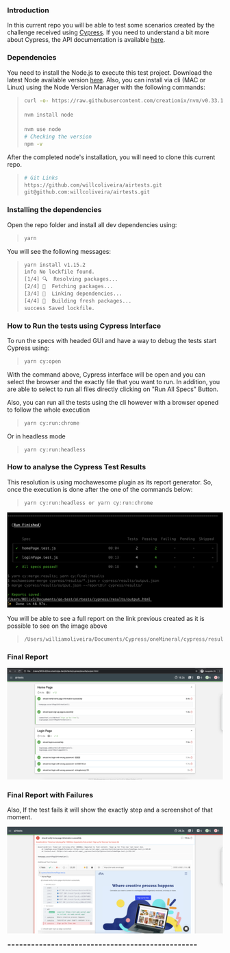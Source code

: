### Introduction

In this current repo you will be able to test some scenarios created by the challenge received using [Cypress](https://www.cypress.io/). If you need to understand a bit more about Cypress, the API documentation is available [here](https://docs.cypress.io/api/api/table-of-contents.html). 

### Dependencies
You need to install the Node.js to execute this test project. Download the latest Node available version [here](https://nodejs.org/pt-br/download/). Also, you can install via cli (MAC or Linux) using the Node Version Manager with the following commands:

> ```bash
> curl -o- https://raw.githubusercontent.com/creationix/nvm/v0.33.1/install.sh | bash
>
> nvm install node
>
> nvm use node
> # Checking the version
> npm -v
> ```

After the completed node's installation, you will need to clone this current repo.

> ```bash
> # Git Links
> https://github.com/willcoliveira/airtests.git
> git@github.com:willcoliveira/airtests.git
> ```

### Installing the dependencies 
Open the repo folder and install all dev dependencies using:
> ```bash
> yarn 
> ```

You will see the following messages: 
> ```bash
> yarn install v1.15.2
> info No lockfile found.
> [1/4] 🔍  Resolving packages...
> [2/4] 🚚  Fetching packages...
> [3/4] 🔗  Linking dependencies...
> [4/4] 🔨  Building fresh packages...
> success Saved lockfile.
> ```

### How to Run the tests using Cypress Interface

To run the specs with headed GUI and have a way to debug the tests start Cypress using: 

> ```bash
> yarn cy:open
> ```

With the command above, Cypress interface will be open and you can select the browser and the exactly file that you want to run. In addition, you are able to select to run all files directly clicking on "Run All Specs" Button.

Also, you can run all the tests using the cli however with a browser opened to follow the whole execution
> ```bash
> yarn cy:run:chrome
> ```

Or in headless mode
> ```bash
> yarn cy:run:headless
> ```

### How to analyse the Cypress Test Results

This resolution is using mochawesome plugin as its report generator. So, once the execution is done after the one of the commands below:

> ```bash
> yarn cy:run:headless or yarn cy:run:chrome
> ```

![Generating the test Report](images/generatingReport.png)

You will be able to see a full report on  the link previous created as it is possible to see on the image above

> ```bash
>/Users/williamoliveira/Documents/Cypress/oneMineral/cypress/results/output.html
> ```
 
### Final Report
![Test Report](images/testReport.png)

### Final Report with Failures
Also, If the test fails it will show the exactly step and a screenshot of that moment.

![Test Report failures details](images/failuresDetails.png)

================================================

